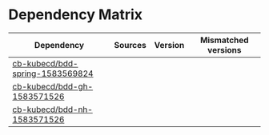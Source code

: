 # Dependency Matrix

Dependency | Sources | Version | Mismatched versions
---------- | ------- | ------- | -------------------
[cb-kubecd/bdd-spring-1583569824](https://github.com/cb-kubecd/bdd-spring-1583569824.git) |  | []() | 
[cb-kubecd/bdd-gh-1583571526](https://github.com/cb-kubecd/bdd-gh-1583571526.git) |  | []() | 
[cb-kubecd/bdd-nh-1583571526](https://github.com/cb-kubecd/bdd-nh-1583571526.git) |  | []() | 
